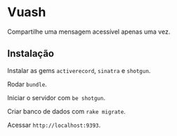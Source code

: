 # Vuash

Compartilhe uma mensagem acessível apenas uma vez.

## Instalação

Instalar as gems `activerecord`, `sinatra` e `shotgun`.

Rodar `bundle`.

Iniciar o servidor com `be shotgun`.

Criar banco de dados com `rake migrate`.

Acessar `http://localhost:9393`.
